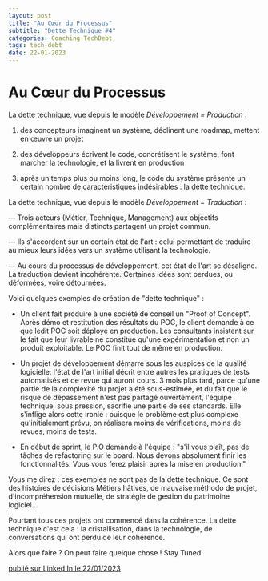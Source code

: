 ```yaml
---
layout: post
title: "Au Cœur du Processus"
subtitle: "Dette Technique #4"
categories: Coaching TechDebt
tags: tech-debt
date: 22-01-2023
---
```

# Au Cœur du Processus

La dette technique, vue depuis le modèle *Développement = Production* :
<!--more-->

1) des concepteurs imaginent un système, déclinent une roadmap, mettent en œuvre un projet

2) des développeurs écrivent le code, concrétisent le système, font marcher la technologie, et la livrent en production

3) après un temps plus ou moins long, le code du système présente un certain nombre de caractéristiques indésirables : la dette technique.

La dette technique, vue depuis le modèle *Développement = Traduction* :

— Trois acteurs (Métier, Technique, Management) aux objectifs complémentaires mais distincts partagent un projet commun.

— Ils s'accordent sur un certain état de l'art : celui permettant de traduire au mieux leurs idées vers un système utilisant la technologie.

— Au cours du processus de développement, cet état de l'art se désaligne. La traduction devient incohérente. Certaines idées sont perdues, ou déformées, voire détournées. 

Voici quelques exemples de création de "dette technique" :

- Un client fait produire à une société de conseil un "Proof of Concept". Après démo et restitution des résultats du POC, le client demande à ce que ledit POC soit déployé en production. Les consultants insistent sur le fait que leur livrable ne constitue qu'une expérimentation et non un produit exploitable. Le POC finit tout de même en production.

- Un projet de développement démarre sous les auspices de la qualité logicielle: l'état de l'art initial décrit entre autres les pratiques de tests automatisés et de revue qui auront cours. 3 mois plus tard, parce qu'une partie de la complexité du projet a été sous-estimée, et du fait que le risque de dépassement n'est pas partagé ouvertement, l'équipe technique, sous pression, sacrifie une partie de ses standards. Elle s'inflige alors cette ironie : puisque le problème est plus complexe qu'initialement prévu, on réalisera moins de vérifications, moins de revues,  moins de tests.

- En début de sprint, le P.O demande à l'équipe : "s'il vous plaît, pas de tâches de refactoring sur le board. Nous devons absolument finir les fonctionnalités. Vous vous ferez plaisir après la mise en production."

Vous me direz : ces exemples ne sont pas de la dette technique. Ce sont des histoires de décisions Métiers hâtives, de mauvaise méthodo de projet, d'incompréhension mutuelle, de stratégie de gestion du patrimoine logiciel...

Pourtant tous ces projets ont commencé dans la cohérence. La dette technique c'est cela : la cristallisation, dans la technologie, de conversations qui ont perdu de leur cohérence.

Alors que faire ? On peut faire quelque chose ! Stay Tuned. 

[publié sur Linked In le 22/01/2023](https://www.linkedin.com/posts/christophe-thibaut-35b4657_la-dette-technique-vue-depuis-le-mod%C3%A8le-activity-7022181581469446144-0NLZ?utm_source=share&utm_medium=member_desktop)

